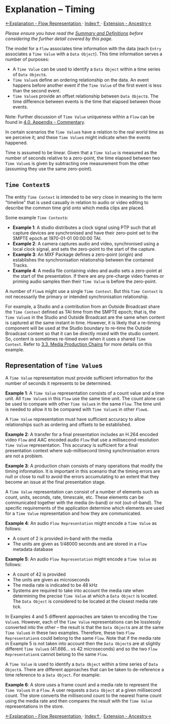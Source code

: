 # Explanation &ndash; Timing
[←Explanation - Flow Representation ](2.4._Explanation_-_Flow_Representation.md) · [ Index↑ ](..) · [Extension - Ancestry→](2.6._Extension_-_Ancestry.md)

*Please ensure you have read the [Summary and Definitions](2.1._Summary_and_Definitions.md) before considering the further detail covered by this page.*

The model for a `Flow` associates time information with the data (each `Entry` associates a `Time Value` with a `Data Object`). This time information serves a number of purposes:
* A `Time Value` can be used to identify a `Data Object` within a time series of `Data Object`s.
* `Time Value`s define an ordering relationship on the data. An event happens before another event if the `Time Value` of the first event is less than the second event.
* `Time Value`s provide an offset relationship between `Data Object`s. The time difference between events is the time that elapsed between those events.

Note: Further discussion of `Time Value` uniqueness within a `Flow` can be found in [4.0. Appendix - Commentary](4.0._Appendix_-_Commentary.md#further-work).

In certain scenarios the `Time Value`s have a relation to the real world time as we perceive it; and these `Time Value`s might indicate when the events happened.

Time is assumed to be linear. Given that a `Time Value` is measured as the number of seconds relative to a zero-point, the time elapsed between two `Time Value`s is given by subtracting one measurement from the other (assuming they use the same zero-point).


## `Time Context`s

The entity `Time Context` is intended to be very close in meaning to the term "timeline" that is used casually in relation to audio or video editing to describe the common time grid onto which media clips are placed.

Some example `Time Context`s:
* **Example 1**: A studio distributes a clock signal using PTP such that all capture devices are synchronised and have their zero-point set to the SMPTE epoch at 1970\-01\-01 00:00:00 TAI.
* **Example 2**: A camera captures audio and video, synchronised using a local clock signal, and sets the zero-point to the start of the capture.
* **Example 3**: An MXF Package defines a zero-point (origin) and establishes the synchronisation relationship between the contained Tracks.
* **Example 4**: A media file containing video and audio sets a zero-point at the start of the presentation. If there are any pre-charge video frames or priming audio samples then their `Time Value` is before the zero-point.

A number of `Flow`s might use a single `Time Context`. But this `Time Context` is not necessarily the primary or intended synchronisation relationship.

For example, a Studio and a contribution from an Outside Broadcast share the `Time Context` defined as TAI time from the SMPTE epoch; that is, the `Time Value`s in the Studio and Outside Broadcast are the same when content is captured at the same instant in time. However, it is likely that a re-timing component will be used at the Studio boundary to re-time the Outside Broadcast content so that it can be directly mixed with the studio content. So, content is sometimes re-timed even when it uses a shared `Time Context`. Refer to [3.3. Media Production Chains](3.3._Media_Production_Chains.md) for more details on this example.


## Representation of `Time Value`s

A `Time Value` representation must provide sufficient information for the number of seconds it represents to be determined.

**Example 1**: A `Time Value` representation consists of a count value and a time unit. All `Time Value`s in this `Flow` use the same time unit. The count alone can be used to compare with other `Time Value`s in the same `Flow`. The time unit is needed to allow it to be compared with `Time Value`s in other `Flow`s.

A `Time Value` representation must have sufficient accuracy to allow relationships such as ordering and offsets to be established.

**Example 2**: A transfer for a final presentation includes an H.264 encoded video `Flow` and AAC encoded audio `Flow` that use a millisecond-resolution `Time Value` representation. This accuracy is sufficient for a final presentation context where sub-millisecond timing synchronisation errors are not a problem.

**Example 3**: A production chain consists of many operations that modify the timing information. It is important in this scenario that the timing errors are null or close to null to avoid the errors accumulating to an extent that they become an issue at the final presentation stage.

A `Time Value` representation can consist of a number of elements such as count, units, seconds, rate, timescale, etc. These elements can be communicated together with the media (in-band) or not (out-of-band). The specific requirements of the application determine which elements are used for a `Time Value` representation and how they are communicated.

**Example 4**: An audio `Flow Representation` might encode a `Time Value` as follows:

* A count of 2 is provided in-band with the media
* The units are given as 1/48000 seconds and are stored in a `Flow` metadata database

**Example 5**: An audio `Flow Representation` might encode a `Time Value` as follows:

* A count of 42 is provided
* The units are given as microseconds
* The media rate is indicated to be 48 kHz
* Systems are required to take into account the media rate when determining the precise `Time Value` at which a `Data Object` is located. The `Data Object` is considered to be located at the closest media rate tick.

In Examples 4 and 5 different approaches are taken to encoding the `Time Value`s. However, each of the `Time Value` representations can be losslessly converted into the other &ndash;  the result is that the `Data Object`s are at the same `Time Value`s in these two examples. Therefore, these two `Flow Representation`s could belong to the same `Flow`. Note that if the media rate in Example 5 is not taken into account then the `Data Object`s are at slightly different `Time Value`s (41.666… vs 42 microseconds) and so the two `Flow Representation`s cannot belong to the same `Flow`.

A `Time Value` is used to identify a `Data Object` within a time series of `Data Object`s. There are different approaches that can be taken to de-reference a time reference to a `Data Object`. For example:

**Example 6**: A store uses a frame count and a media rate to represent the `Time Value`s in a `Flow`. A user requests a `Data Object` at a given millisecond count. The store converts the millisecond count to the nearest frame count using the media rate and then compares the result with the `Time Value` representations in the store.

[←Explanation - Flow Representation ](2.4._Explanation_-_Flow_Representation.md) · [ Index↑ ](..) · [Extension - Ancestry→](2.6._Extension_-_Ancestry.md)
